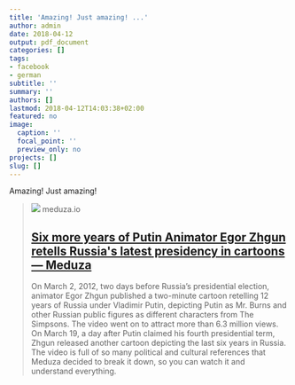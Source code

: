 ```yaml
---
title: 'Amazing! Just amazing! ...'
author: admin
date: 2018-04-12
output: pdf_document
categories: []
tags:
- facebook
- german
subtitle: ''
summary: ''
authors: []
lastmod: 2018-04-12T14:03:38+02:00
featured: no
image:
  caption: ''
  focal_point: ''
  preview_only: no
projects: []
slug: []
---
```

Amazing! Just amazing!
> [![](https://meduza.io/imgly/share/1567004613/en/shapito/2018/03/20/six-more-years-of-putin)](https://meduza.io/en/shapito/2018/03/20/six-more-years-of-putin)
> meduza.io
> ## [Six more years of Putin Animator Egor Zhgun retells Russia's latest presidency in cartoons — Meduza](https://meduza.io/en/shapito/2018/03/20/six-more-years-of-putin)
>
>On March 2, 2012, two days before Russia’s presidential election, animator Egor Zhgun published a two-minute cartoon retelling 12 years of Russia under Vladimir Putin, depicting Putin as Mr. Burns and other Russian public figures as different characters from The Simpsons. The video went on to attract more than 6.3 million views. On March 19, a day after Putin claimed his fourth presidential term, Zhgun released another cartoon depicting the last six years in Russia. The video is full of so many political and cultural references that Meduza decided to break it down, so you can watch it and understand everything.

